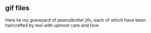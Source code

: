 ## gif files

Here lie my graveyard of peanutbutter jifs, each of which have been hancrafted by moi with upmost care and love
